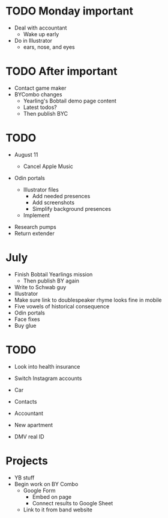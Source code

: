 # TODO Monday important
* Deal with accountant
    * Wake up early
* Do in Illustrator
    * ears, nose, and eyes

# TODO After important
* Contact game maker
* BYCombo changes
    * Yearling's Bobtail demo page content
    * Latest todos?
    * Then publish BYC

# TODO
* August 11
    * Cancel Apple Music
    
* Odin portals
    * Illustrator files
        * Add needed presences
        * Add screenshots
        * Simplify background presences
    * Implement
<!-- * Didi past ending
    * Make sketch to scan
        * Photo scrapbook
    * Implement -->
<!-- * My 100,000th Dream
    * Create Illustrator file
    * Add dream final presence
    * Design and draw dream final -->
* Research pumps
* Return extender

# July
* Finish Bobtail Yearlings mission
    * Then publish BY again
* Write to Schwab guy
* Illustrator
* Make sure link to doublespeaker rhyme looks fine in mobile
* Five vowels of historical consequence
* Odin portals
* Face fixes
* Buy glue

# TODO
* Look into health insurance
* Switch Instagram accounts

* Car
* Contacts
* Accountant
* New apartment
* DMV real ID

# Projects
* YB stuff
* Begin work on BY Combo
    * Google Form
        * Embed on page
        * Connect results to Google Sheet
    * Link to it from band website